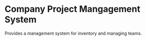 # Company Project Mangagement System

Provides a management system for inventory and managing teams.
